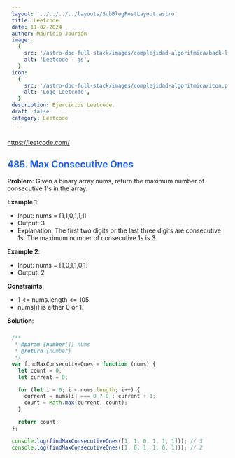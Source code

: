 ```yaml
---
layout: '../../../../layouts/SubBlogPostLayout.astro'
title: Leetcode
date: 11-02-2024
author: Mauricio Jourdán
image:
  {
    src: '/astro-doc-full-stack/images/complejidad-algoritmica/back-leetcode.png',
    alt: 'Leetcode - js',
  }
icon:
  {
    src: '/astro-doc-full-stack/images/complejidad-algoritmica/icon.png',
    alt: 'Logo Leetcode',
  }
description: Ejercicios Leetcode.
draft: false
category: Leetcode
---
```


https://leetcode.com/

## 485. Max Consecutive Ones

**Problem**: Given a binary array nums, return the maximum number of consecutive 1's in the array.

**Example 1**:

- Input: nums = [1,1,0,1,1,1]
- Output: 3
- Explanation: The first two digits or the last three digits are consecutive 1s. The maximum number of consecutive 1s is 3.

**Example 2**:

- Input: nums = [1,0,1,1,0,1]
- Output: 2

**Constraints**:

- 1 <= nums.length <= 105
- nums[i] is either 0 or 1.

**Solution**:

```js
/**
 * @param {number[]} nums
 * @return {number}
 */
var findMaxConsecutiveOnes = function (nums) {
  let count = 0;
  let current = 0;

  for (let i = 0; i < nums.length; i++) {
    current = nums[i] === 0 ? 0 : current + 1;
    count = Math.max(current, count);
  }

  return count;
};

console.log(findMaxConsecutiveOnes([1, 1, 0, 1, 1, 1])); // 3
console.log(findMaxConsecutiveOnes([1, 0, 1, 1, 0, 1])); // 2
```

<style>
  h1 { color: #713f12; }
  h2 { color: #2563eb; }
  h3 { color: #a855f7; }
  img {
    width: 100%;
    height: 100%;
    object-fit: cover;
  }
  pre {
    padding: 10px;
  }
</style>
